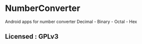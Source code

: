 # NumberConverter
Android apps for number converter Decimal - Binary - Octal - Hex

## Licensed : GPLv3
